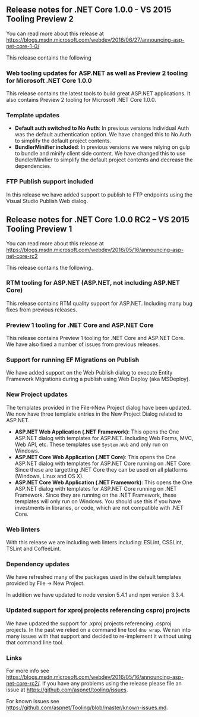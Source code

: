 ## Release notes for .NET Core 1.0.0 - VS 2015 Tooling Preview 2

You can read more about this release at https://blogs.msdn.microsoft.com/webdev/2016/06/27/announcing-asp-net-core-1-0/

This release contains the following

### Web tooling updates for ASP.NET as well as Preview 2 tooling for Microsoft .NET Core 1.0.0

This release contains the latest tools to build great ASP.NET applications. It also contains Preview 2 tooling for Microsoft .NET Core 1.0.0.

### Template updates

 - **Default auth switched to No Auth**: In previous versions Individual Auth was the default authentication option. We have changed this to No Auth to simplify the default project contents.
 - **BundlerMinifier included**: In previous versions we were relying on gulp to bundle and minify client side content. We have changed this to use BundlerMinifier to simplify the default project contents and decrease the dependencies.

### FTP Publish support included

In this release we have added support to publish to FTP endpoints using the Visual Studio Publish Web dialog.

## Release notes for .NET Core 1.0.0 RC2 – VS 2015 Tooling Preview 1

You can read more about this release at https://blogs.msdn.microsoft.com/webdev/2016/05/16/announcing-asp-net-core-rc2

This release contains the following.

### RTM tooling for ASP.NET (ASP.NET, not including ASP.NET Core)

This release contains RTM quality support for ASP.NET. Including many bug fixes from previous releases.

### Preview 1 tooling for .NET Core and ASP.NET Core

This release contains Preview 1 tooling for .NET Core and ASP.NET Core. We have also fixed a number of issues from previous releases.

### Support for running EF Migrations on Publish

We have added support on the Web Publish dialog to execute Entity Framework Migrations during a publish using Web Deploy (aka MSDeploy).

### New Project updates

The templates provided in the File->New Project dialog have been updated. We now have three template entries in the New Project Dialog related to ASP.NET.

 - **ASP.NET Web Application (.NET Framework)**: This opens the One ASP.NET dialog with templates for ASP.NET. Including Web Forms, MVC, Web API, etc. These templates use `System.Web` and only run on Windows.
 - **ASP.NET Core Web Application (.NET Core)**: This opens the One ASP.NET dialog with templates for ASP.NET Core running on .NET Core. Since these are targetting .NET Core they can be used on all platforms (Windows, Linux and OS X). 
 - **ASP.NET Core Web Application (.NET Framework)**: This opens the One ASP.NET dialog with templates for ASP.NET Core running on .NET Framework. Since they are running on the .NET Framework, these templates will only run on Windows. You should use this if you have investments in libraries, or code, which are not compatible with .NET Core.

### Web linters

With this release we are including web linters including: ESLint, CSSLint, TSLint and CoffeeLint.

### Dependency updates

We have refreshed many of the packages used in the default templates provided by File -> New Project.

In addition we have updated to node version 5.4.1 and npm version 3.3.4.

### Updated support for xproj projects referencing csproj projects

We have updated the support for .xproj projects referencing .csproj projects. In the past we relied on a command line tool `dnu wrap`. We ran into many issues with that support and decided to re-implement it without using that command line tool.

### Links

For more info see https://blogs.msdn.microsoft.com/webdev/2016/05/16/announcing-asp-net-core-rc2/. If you have any problems using the release please file an issue at https://github.com/aspnet/tooling/issues.

For known issues see https://github.com/aspnet/Tooling/blob/master/known-issues.md.
